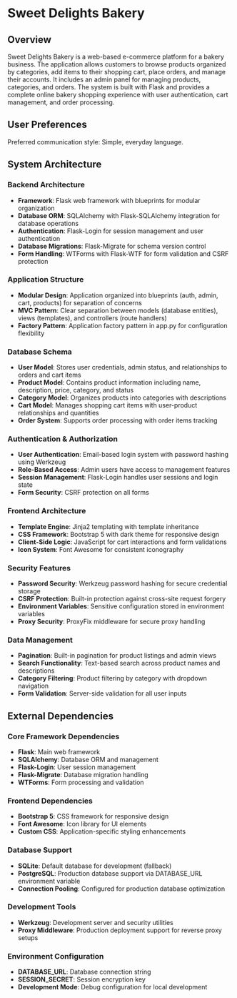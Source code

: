 # Sweet Delights Bakery

## Overview

Sweet Delights Bakery is a web-based e-commerce platform for a bakery business. The application allows customers to browse products organized by categories, add items to their shopping cart, place orders, and manage their accounts. It includes an admin panel for managing products, categories, and orders. The system is built with Flask and provides a complete online bakery shopping experience with user authentication, cart management, and order processing.

## User Preferences

Preferred communication style: Simple, everyday language.

## System Architecture

### Backend Architecture
- **Framework**: Flask web framework with blueprints for modular organization
- **Database ORM**: SQLAlchemy with Flask-SQLAlchemy integration for database operations
- **Authentication**: Flask-Login for session management and user authentication
- **Database Migrations**: Flask-Migrate for schema version control
- **Form Handling**: WTForms with Flask-WTF for form validation and CSRF protection

### Application Structure
- **Modular Design**: Application organized into blueprints (auth, admin, cart, products) for separation of concerns
- **MVC Pattern**: Clear separation between models (database entities), views (templates), and controllers (route handlers)
- **Factory Pattern**: Application factory pattern in app.py for configuration flexibility

### Database Schema
- **User Model**: Stores user credentials, admin status, and relationships to orders and cart items
- **Product Model**: Contains product information including name, description, price, category, and status
- **Category Model**: Organizes products into categories with descriptions
- **Cart Model**: Manages shopping cart items with user-product relationships and quantities
- **Order System**: Supports order processing with order items tracking

### Authentication & Authorization
- **User Authentication**: Email-based login system with password hashing using Werkzeug
- **Role-Based Access**: Admin users have access to management features
- **Session Management**: Flask-Login handles user sessions and login state
- **Form Security**: CSRF protection on all forms

### Frontend Architecture
- **Template Engine**: Jinja2 templating with template inheritance
- **CSS Framework**: Bootstrap 5 with dark theme for responsive design
- **Client-Side Logic**: JavaScript for cart interactions and form validations
- **Icon System**: Font Awesome for consistent iconography

### Security Features
- **Password Security**: Werkzeug password hashing for secure credential storage
- **CSRF Protection**: Built-in protection against cross-site request forgery
- **Environment Variables**: Sensitive configuration stored in environment variables
- **Proxy Security**: ProxyFix middleware for secure proxy handling

### Data Management
- **Pagination**: Built-in pagination for product listings and admin views
- **Search Functionality**: Text-based search across product names and descriptions
- **Category Filtering**: Product filtering by category with dropdown navigation
- **Form Validation**: Server-side validation for all user inputs

## External Dependencies

### Core Framework Dependencies
- **Flask**: Main web framework
- **SQLAlchemy**: Database ORM and management
- **Flask-Login**: User session management
- **Flask-Migrate**: Database migration handling
- **WTForms**: Form processing and validation

### Frontend Dependencies
- **Bootstrap 5**: CSS framework for responsive design
- **Font Awesome**: Icon library for UI elements
- **Custom CSS**: Application-specific styling enhancements

### Database Support
- **SQLite**: Default database for development (fallback)
- **PostgreSQL**: Production database support via DATABASE_URL environment variable
- **Connection Pooling**: Configured for production database optimization

### Development Tools
- **Werkzeug**: Development server and security utilities
- **Proxy Middleware**: Production deployment support for reverse proxy setups

### Environment Configuration
- **DATABASE_URL**: Database connection string
- **SESSION_SECRET**: Session encryption key
- **Development Mode**: Debug configuration for local development